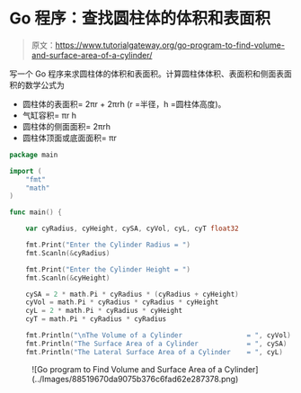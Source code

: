 # Go 程序：查找圆柱体的体积和表面积

> 原文：<https://www.tutorialgateway.org/go-program-to-find-volume-and-surface-area-of-a-cylinder/>

写一个 Go 程序来求圆柱体的体积和表面积。计算圆柱体体积、表面积和侧面表面积的数学公式为

*   圆柱体的表面积= 2πr + 2πrh (r =半径，h =圆柱体高度)。
*   气缸容积= πr h
*   圆柱体的侧面面积= 2πrh
*   圆柱体顶面或底面面积= πr

```go
package main

import (
    "fmt"
    "math"
)

func main() {

    var cyRadius, cyHeight, cySA, cyVol, cyL, cyT float32

    fmt.Print("Enter the Cylinder Radius = ")
    fmt.Scanln(&cyRadius)

    fmt.Print("Enter the Cylinder Height = ")
    fmt.Scanln(&cyHeight)

    cySA = 2 * math.Pi * cyRadius * (cyRadius + cyHeight)
    cyVol = math.Pi * cyRadius * cyRadius * cyHeight
    cyL = 2 * math.Pi * cyRadius * cyHeight
    cyT = math.Pi * cyRadius * cyRadius

    fmt.Println("\nThe Volume of a Cylinder                = ", cyVol)
    fmt.Println("The Surface Area of a Cylinder            = ", cySA)
    fmt.Println("The Lateral Surface Area of a Cylinder    = ", cyL)

```

<figure class="wp-block-image size-large">![Go program to Find Volume and Surface Area of a Cylinder](../Images/88519670da9075b376c6fad62e287378.png)</figure>